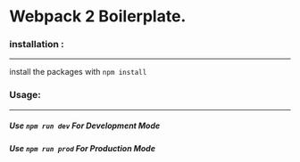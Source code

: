 # Webpack 2 Boilerplate.

### installation :
---
install the packages with `npm install`

### Usage:
---
##### Use `npm run dev` For Development Mode
##### Use `npm run prod` For Production Mode